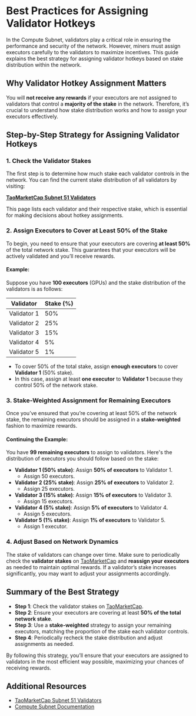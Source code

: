 # Best Practices for Assigning Validator Hotkeys

In the Compute Subnet, validators play a critical role in ensuring the performance and security of the network. However, miners must assign executors carefully to the validators to maximize incentives. This guide explains the best strategy for assigning validator hotkeys based on stake distribution within the network.

## Why Validator Hotkey Assignment Matters

You will **not receive any rewards** if your executors are not assigned to validators that control a **majority of the stake** in the network. Therefore, it’s crucial to understand how stake distribution works and how to assign your executors effectively.

## Step-by-Step Strategy for Assigning Validator Hotkeys

### 1. Check the Validator Stakes

The first step is to determine how much stake each validator controls in the network. You can find the current stake distribution of all validators by visiting:

[**TaoMarketCap Subnet 51 Validators**](https://taomarketcap.com/subnets/51/validators)

This page lists each validator and their respective stake, which is essential for making decisions about hotkey assignments.

### 2. Assign Executors to Cover at Least 50% of the Stake

To begin, you need to ensure that your executors are covering **at least 50%** of the total network stake. This guarantees that your executors will be actively validated and you’ll receive rewards.

#### Example:

Suppose you have **100 executors** (GPUs) and the stake distribution of the validators is as follows:

| Validator | Stake (%) |
|-----------|-----------|
| Validator 1 | 50% |
| Validator 2 | 25% |
| Validator 3 | 15% |
| Validator 4 | 5% |
| Validator 5 | 1% |

- To cover 50% of the total stake, assign **enough executors** to cover **Validator 1** (50% stake).
- In this case, assign at least **one executor** to **Validator 1** because they control 50% of the network stake.

### 3. Stake-Weighted Assignment for Remaining Executors

Once you’ve ensured that you’re covering at least 50% of the network stake, the remaining executors should be assigned in a **stake-weighted** fashion to maximize rewards.

#### Continuing the Example:

You have **99 remaining executors** to assign to validators. Here's the distribution of executors you should follow based on the stake:

- **Validator 1 (50% stake)**: Assign **50% of executors** to Validator 1.
    - Assign 50 executors.
- **Validator 2 (25% stake)**: Assign **25% of executors** to Validator 2.
    - Assign 25 executors.
- **Validator 3 (15% stake)**: Assign **15% of executors** to Validator 3.
    - Assign 15 executors.
- **Validator 4 (5% stake)**: Assign **5% of executors** to Validator 4.
    - Assign 5 executors.
- **Validator 5 (1% stake)**: Assign **1% of executors** to Validator 5.
    - Assign 1 executor.

### 4. Adjust Based on Network Dynamics

The stake of validators can change over time. Make sure to periodically check the **validator stakes** on [TaoMarketCap](https://taomarketcap.com/subnets/51/validators) and **reassign your executors** as needed to maintain optimal rewards. If a validator’s stake increases significantly, you may want to adjust your assignments accordingly.

## Summary of the Best Strategy

- **Step 1**: Check the validator stakes on [TaoMarketCap](https://taomarketcap.com/subnets/51/validators).
- **Step 2**: Ensure your executors are covering at least **50% of the total network stake**.
- **Step 3**: Use a **stake-weighted** strategy to assign your remaining executors, matching the proportion of the stake each validator controls.
- **Step 4**: Periodically recheck the stake distribution and adjust assignments as needed.

By following this strategy, you’ll ensure that your executors are assigned to validators in the most efficient way possible, maximizing your chances of receiving rewards.

## Additional Resources

- [TaoMarketCap Subnet 51 Validators](https://taomarketcap.com/subnets/51/validators)
- [Compute Subnet Documentation](https://computenet.ai/docs)

